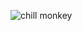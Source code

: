 ![chill monkey](https://media4.giphy.com/media/v1.Y2lkPTc5MGI3NjExZW9xNHprd3ZtNHY0d28ycDlzdHk3dXNkM3J3b2ZweGtsaXV6bDhwbSZlcD12MV9pbnRlcm5hbF9naWZfYnlfaWQmY3Q9Zw/1wqYonEBtues7jlngs/giphy.gif)
